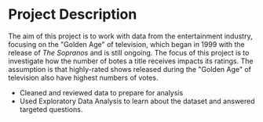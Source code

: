 # Project Description
The aim of this project is to work with data from the entertainment industry, focusing on the "Golden Age" of television, which began in 1999 with the release of *The Sopranos* and is still ongoing. The focus of this project is to investigate how the number of botes a title receives impacts its ratings. The assumption is that highly-rated shows released during the "Golden Age" of television also have highest numbers of votes.
* Cleaned and reviewed data to prepare for analysis
* Used Exploratory Data Analysis to learn about the dataset and answered targeted questions. 